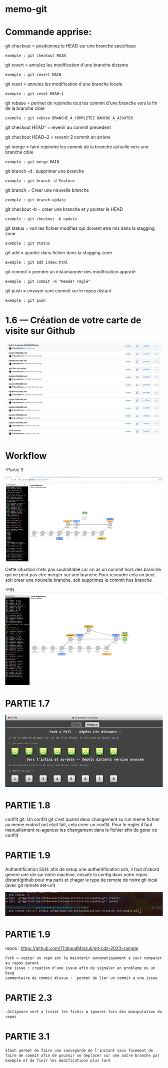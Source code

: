 # memo-git


# Commande apprise:

git checkout = positionnez le HEAD sur une branche specifique

	exemple : git checkout MAIN

git revert = annulez les modification d'une branche distante

	exemple : git revert MAIN

git reset = annulez les modification d'une branche locale

	exemple : git reset HEAD~1

git rebase = permet de rejoindre tout les commit d'une branche vers la fin de la branche cible

	exemple : git rebase BRANCHE_A_COMPLETEZ BANCHE_A_AJOUTER

git checkout HEAD^ = revenir au commit precedent

git checkout HEAD~2 = revenir 2 commit en arriere

git merge =  faire rejoindre les commit de la branche actuelle vers une branche cible

	exemple : git merge MAIN

git branch -d : supprimer une branche

	exemple : git branch -d Feature

git branch = Creer une nouvelle branche

	exemple : git branch update

git checkout -b = creer une branche et y pointer le HEAD

	exemple : git checkout -b update
	
git status = voir les fichier modifiez qui doivent etre mis dans la stagging zone

	exemple : git status
	
git add = ajoutez dans fichier dans la stagging zone

	exemple : git add index.html

git commit = prendre un instantannée des modification apporté

	exemple : git commit -m "Header reglé"

git push = envoyer sont commit sur le repos distant

	exemple : git push


# 1.6 — Création de votre carte de visite sur Github
![alt text](image_2022-12-21_151846360.png)

# Workflow

-Partie 3

![alt text](partie3_workflow.png)

Cette situation n'ets pas souhaitable car on as un commit hors des branche qui ne peut pas etre merger sur une branche
Pour resoudre cela on peut soit creer une nouvelle branche, soit supprimez le commit hos branche 

-FIN
![alt text](workflow_final.png)




# PARTIE 1.7

![alt text](git1.7.png)

# PARTIE 1.8

conflit git:
	Un conflit git c'est quand deux changement su run meme fichier au meme endroit ont etait fait, cela creer un conflit.
	Pour le regler il faut manuellement re-agencer les changement dans le fichier afin de gerer ce conflit
	
	
# PARTIE 1.9

Authentification SSH:
	afin de setup une authentification ssh, il faut d'abord genere une cle sur notre machine, ensuite la config dans notre repos distant(github pour ma part) et chager le type de remote de notre gti local (avec git remote set-url)

![alt text](git1.9.png)


# PARTIE 1.9

repos : https://github.com/ThibaudMaciuk/git-cda-2023-sample

	Fork = copier un repo est le maintenir automatiquement a jour comparer au repos parent.
	Une issue : creation d'une issue afin de signaler un probleme ou un beug
	commentaire de commit #issue :  permet de lier un commit a une issue
# PARTIE 2.3

	.Gitignore sert a lister les fichir a ignorer lors des manipulation du repos
# PARTIE 3.1

	Stash permet de faire une sauvegarde de l'instant sans focement de faire de commit afin de pouvoir se deplacer sur une autre branche par exemple et de finir les modifications plus tard
